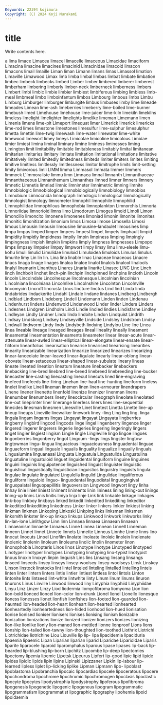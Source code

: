```yaml
---
Keywords: 22394 kojimura
Copyright: (C) 2024 Koji Murakami
---
```


# title

Write contents here.



a lima limace Limacea limacel limacelle
limaceous Limacidae limaciform Limacina limacine limacines limacinid Limacinidae limacoid limacon
limacons limail limaille Liman liman Limann limans limas Limassol limation
Limaville Limawood Limax limb limba limbal limbas limbat limbate limbation
limbec limbeck limbecks limbed Limber limber limbered limberer limberest limberham
limbering limberly limber-neck limberneck limberness limbers Limbert limbi limbic limbie
limbier limbiest limbiferous limbing limbless limb-meal limbmeal limbo limboinfantum limbos
Limbourg limbous limbs Limbu Limburg Limburger limburger limburgite limbus limbuses
limby lime limeade limeades Limean lime-ash limeberries limeberry lime-boiled lime-burner
limebush limed Limehouse limehouse lime-juicer lime-kiln limekiln limekilns limeless limelight
limelighter limelights limelike limeman Limemann limen Limenia limens lime-pit Limeport
limequat limer Limerick limerick limericks lime-rod limes limestone limestones limesulfur
lime-sulphur limesulphur limetta limettin lime-twig limewash lime-water limewater lime-white limewood
limewort limey limeys Limicolae limicoline limicolous Limidae limier limiest limina
liminal liminary limine liminess liminesses liming Limington limit limitability limitable
limitableness limitably limital limitanean limitarian limitaries limitary limitate limitation limitational
limitations limitative limitatively limited limitedly limitedness limiteds limiter limiters limites
limiting limitive limitless limitlessly limitlessness limitor limitrophe limits limit-setting limity
limivorous limli LIMM limma Limmasol limmata limmer limmers limmock L'Immoraliste
limmu limn Limnaea limnal limnanth Limnanthaceae limnanthaceous Limnanthemum Limnanthes limned
limner limners limnery limnetic Limnetis limniad limnic limnimeter limnimetric limning
limnite limnobiologic limnobiological limnobiologically limnobiology limnobios Limnobium Limnocnida limnograph limnologic
limnological limnologically limnologist limnology limnometer limnophil limnophile limnophilid Limnophilidae limnophilous
limnophobia limnoplankton Limnorchis Limnoria Limnoriidae limnorioid limns limo Limodorum Limoges
limoid Limoli Limon limoncillo limoncito limonene limonenes limoniad limonin limonite
limonites limonitic limonitization limonium limos Limosa limose Limosella Limosi limous
Limousin limousin limousine limousine-landaulet limousines limp limpa limpas limped limper
limpers limpest limpet limpets limphault limpid limpidity limpidly limpidness limpily
limpin limpiness limping limpingly limpingness limpish limpkin limpkins limply limpness
limpnesses Limpopo limps limpsey limpsier limpsy limpwort limpy limsy limu
limu-eleele limu-kohu limuli limulid Limulidae limuloid Limuloidea limuloids Limulus limulus
limurite limy Lin lin lin. Lina lina linable linac Linaceae
linaceous Linacre linacs linaga linage linages linaloa linaloe linalol linalols
linalool linalools linalyl linamarin Linanthus Linares Linaria linarite Linasec LINC
Linc Linch linch linchbolt linchet linch-pin linchpin linchpinned linchpins lincloth
Lincoln lincoln Lincolndale Lincolnesque lincolnesque Lincolnian lincolnian Lincolniana lincolniana Lincolnlike
Lincolnshire Lincolnton Lincolnville lincomycin Lincroft lincrusta Lincs lincture linctus Lind
lind Linda linda lindabrides lindackerite Lindahl Lindale lindane lindanes Lindberg
Lindbergh Lindblad Lindbom Lindeberg Lindell Lindemann Linden linden Lindenau Lindenhurst
lindens Lindenwold Lindenwood Linder linder Lindera Linders Lindesnes Lindgren Lindholm
Lindi Lindie lindied lindies Lindisfarne Lindley Lindleyan Lindly Lindner Lindo
lindo lindoite Lindon Lindquist Lindrith Lindsay Lindsborg Lindsey Lindseyville Lindside
Lindsley Lindstrom Lindsy Lindwall lindworm Lindy lindy Lindybeth lindying Lindylou
Line line Linea linea lineable lineage lineaged lineages lineal lineality
lineally lineament lineamental lineamentation lineaments lineameter linear linear-acute linear-attenuate linear-awled
linear-elliptical linear-elongate linear-ensate linear-filiform linearifolius linearisation linearise linearised linearising linearities
linearity linearizable linearization linearize linearized linearizes linearizing linear-lanceolate linear-leaved linear-ligulate
linearly linear-oblong linear-obovate linear-setaceous linear-shaped linear-subulate lineary lineas lineate lineated
lineation lineatum lineature linebacker linebackers linebacking line-bred linebred line-breed linebreed
linebreeding line-bucker linecaster line-casting linecasting linecut linecuts lined line-engraving linefeed
linefeeds line-firing Linehan line-haul line-hunting lineiform lineless linelet linelike Linell
lineman linemen linen linen-armourer linendrapers Linene linener linenette linenfold linenize
linenizer linenman linens linenumber linenumbers lineny lineocircular lineograph lineolate lineolated
line-out lineprinter liner linerange linerless liners lines line-sequential linesides linesman
linesmen Linesville Linet linetest Linetta Linette line-up lineup lineups Lineville
linewalker linework liney -ling Ling ling ling. linga lingala lingam
lingams lingas Lingayat lingayat Lingayata lingberries lingberry lingbird lingcod lingcods
linge lingel lingenberry lingence linger lingered lingerer lingerers lingerie lingeries
lingering lingeringly lingers linget lingier lingiest lingism Lingle lingle Lingleville
lingo lingoe lingoes lingonberries lingonberry lingot Lingoum -lings lings lingster
lingtow lingtowman lingu- lingua linguacious linguaciousness linguadental linguae linguaeform lingual
linguale lingualis linguality lingualize lingually linguals Lingualumina linguanasal Linguata Linguatula
Linguatulida Linguatulina linguatuline linguatuloid linguet linguidental linguiform linguine linguines linguini
linguinis linguipotence linguished linguist linguister linguistic linguistical linguistically linguistician linguistics
linguistry linguists lingula lingulae lingulate lingulated Lingulella lingulid Lingulidae linguliferous
linguliform linguloid linguo- linguodental linguodistal linguogingival linguopalatal linguopapillitis linguoversion Lingwood
lingwort lingy linha linhay linie linier liniest liniment liniments linin
lininess lining lining-out linings lining-up linins Linis linitis liniya linja
linje Link link linkable linkage linkages link-boy linkboy linkboys linked
linkedit linkedited linkediting linkeditor linkeditted linkeditting linkedness Linker linker linkers
linkier linkiest linking linkman linkmen Linkoping Linkoski Linkping links linksman
linksmen linksmith linkster link-up linkup linkups Linkwood linkwork linkworks linky
lin-lan-lone Linlithgow Linn linn Linnaea linnaea Linnaean linnaean Linnaeanism linnaeite
Linnaeus Linne Linnea Linnean Linnell Linneman linneon Linnet linnet Linnete
linnets Linnette Linneus Linnhe Linnie linns lino linocut linocuts Linoel
Linofilm linolate linoleate linoleic linolein linolenate linolenic linolenin linoleum linoleums
linolic linolin linometer linon linonophobia Linopteris Linos linos Linotype linotype
Linotyped linotyped Linotyper linotyper linotypes Linotyping linotyping lino-typist linotypist linous
linoxin linoxyn linpin linquish Lins lins Linsang linsang linsangs linseed
linseeds linsey linseys linsey-woolsey linsey-woolseys Linsk Linskey Linson linstock linstocks
lint lintel linteled linteling lintelled lintelling lintels linten linter lintern
linters lintie lintier lintiest lintless lintol lintols Linton lintonite lints
lintseed lint-white lintwhite linty Linum linum linums linuron linurons Linus
Linville Linwood linwood liny Linyphia linyphiid Linyphiidae Linyu Linz Linzer
Linzy Liod liodermia liomyofibroma liomyoma Lion lion lion-bold lionced lioncel
lion-color lion-drunk Lionel lionel Lionello lionesque lioness lionesses lionet lionfish
lionfishes lion-footed lion-guarded lion-haunted lion-headed lion-heart lionheart lion-hearted lionhearted lionheartedly
lionheartedness lion-hided lionhood lion-hued lionisation lionise lionised lioniser lionisers lionises
lionising lionism lionizable lionization lionizations lionize lionized lionizer lionizers lionizes
lionizing lion-like lionlike lionly lion-maned lion-mettled lionne lionproof Lions lions
lionship lion-tailed lion-tawny lion-thoughted lion-toothed Liothrix Liotrichi Liotrichidae liotrichine Liou
Liouville lip lip- lipa lipacidemia lipaciduria lipaemia lipaemic Lipan Liparian
liparian liparid Liparidae Liparididae Liparis liparite liparocele liparoid liparomphalus liparous
lipase lipases lip-back lip-bearded lip-blushing lip-born Lipchitz Lipcombe lip-deep lipectomies
lipectomy lipemia lipemic Lipetsk Lipeurus Lipfert lip-good lipic lipid lipide
lipides lipidic lipids lipin lipins Lipinski Lipizzaner Lipkin lip-labour lip-learned
lipless liplet lip-licking liplike Lipman Lipmann lipo- lipoblast lipoblastoma Lipobranchia
lipocaic lipocardiac lipocele lipoceratous lipocere lipochondroma lipochrome lipochromic lipochromogen lipoclasis
lipoclastic lipocyte lipocytes lipodystrophia lipodystrophy lipoferous lipofibroma lipogenesis lipogenetic lipogenic
lipogenous lipogram lipogrammatic lipogrammatism lipogrammatist lipographic lipography lipohemia lipoid lipoidaemia
